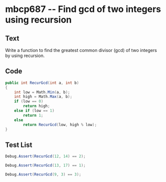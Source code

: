 # mbcp687 -- Find gcd of two integers using recursion

## Text

Write a function to find the greatest common divisor (gcd) of two integers by using recursion.

## Code

```csharp
public int RecurGcd(int a, int b)
{
    int low = Math.Min(a, b);
    int high = Math.Max(a, b);
    if (low == 0)
        return high;
    else if (low == 1)
        return 1;
    else
        return RecurGcd(low, high % low);
}
```

## Test List

```csharp
Debug.Assert(RecurGcd(12, 14) == 2);
```

```csharp
Debug.Assert(RecurGcd(13, 17) == 1);
```

```csharp
Debug.Assert(RecurGcd(9, 3) == 3);
```

